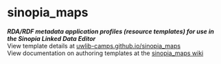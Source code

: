 # sinopia_maps
***RDA/RDF metadata application profiles (resource templates) for use in the Sinopia Linked Data Editor***  
View template details at [uwlib-camps.github.io/sinopia_maps](https://uwlib-cams.github.io/sinopia_maps/)   
View documentation on authoring templates at the [sinopia_maps wiki](https://github.com/uwlib-cams/sinopia_maps/wiki)  
